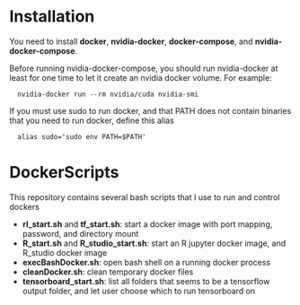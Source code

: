 # Installation

You need to install **docker**, **nvidia-docker**, **docker-compose**, and **nvidia-docker-compose**.

Before running nvidia-docker-compose, you should run nvidia-docker at least for one time to let it create an nvidia docker volume. For example:

```
  nvidia-docker run --rm nvidia/cuda nvidia-smi
```

If you must use sudo to run docker, and that PATH does not contain binaries that you need to run docker, define this alias
```
  alias sudo='sudo env PATH=$PATH'
```
# DockerScripts
This repository contains several bash scripts that I use to run and control dockers
- **rl_start.sh** and **tf_start.sh**: start a docker image with port mapping, password, and directory mount
- **R_start.sh** and **R_studio_start.sh**: start an R jupyter docker image, and R_studio docker image
- **execBashDocker.sh**: open bash shell on a running docker process
- **cleanDocker.sh**: clean temporary docker files
- **tensorboard_start.sh**: list all folders that seems to be a tensorflow output folder, and let user choose which to run tensorboard on
